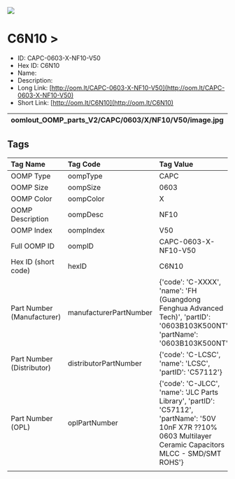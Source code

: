 


  
![][im]
# C6N10 > 

- ID: CAPC-0603-X-NF10-V50
- Hex ID: C6N10
- Name: 
- Description: 
- Long Link: [http://oom.lt/CAPC-0603-X-NF10-V50](http://oom.lt/CAPC-0603-X-NF10-V50)
- Short Link: [http://oom.lt/C6N10](http://oom.lt/C6N10)
  

|oomlout_OOMP_parts_V2/CAPC/0603/X/NF10/V50/image.jpg|oomlout_OOMP_parts_V2/CAPC/0603/X/NF10/V50/image_Re.jpg|||
| :---: | :---: | :---: | :---: |

## Tags
  

|Tag Name|Tag Code|Tag Value|
| :--- | :--- | :--- |
|OOMP Type|oompType|CAPC|
|OOMP Size|oompSize|0603|
|OOMP Color|oompColor|X|
|OOMP Description|oompDesc|NF10|
|OOMP Index|oompIndex|V50|
|Full OOMP ID|oompID|CAPC-0603-X-NF10-V50|
|Hex ID (short code)|hexID|C6N10|
|Part Number (Manufacturer)|manufacturerPartNumber|{'code': 'C-XXXX', 'name': 'FH (Guangdong Fenghua Advanced Tech)', 'partID': '0603B103K500NT', 'partName': '0603B103K500NT'}|
|Part Number (Distributor)|distributorPartNumber|{'code': 'C-LCSC', 'name': 'LCSC', 'partID': 'C57112'}|
|Part Number (OPL)|oplPartNumber|{'code': 'C-JLCC', 'name': 'JLC Parts Library', 'partID': 'C57112', 'partName': '50V 10nF X7R ??10% 0603  Multilayer Ceramic Capacitors MLCC - SMD/SMT ROHS'}|
||||



[im]: oomlout_OOMP_parts_V2/CAPC/0603/X/NF10/V50/image_450.jpg
